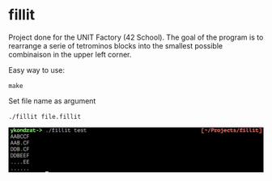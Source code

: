# fillit 

Project done for the UNIT Factory (42 School). The goal of the program is to rearrange a serie of tetrominos blocks into the smallest possible combinaison in the upper left corner.

Easy way to use:
```
make
```
Set file name as argument 
```
./fillit file.fillit
```
![N|Solid](https://raw.githubusercontent.com/ykondrat/fillit/master/fillit/example/fillit.png)